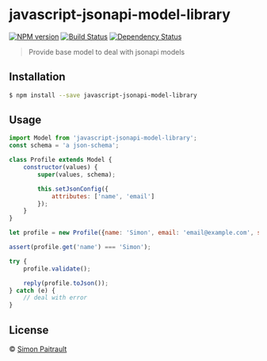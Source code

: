 # javascript-jsonapi-model-library
[![NPM version][npm-image]][npm-url] [![Build Status][circle-image]][circle-url] [![Dependency Status][daviddm-image]][daviddm-url]
> Provide base model to deal with jsonapi models

## Installation

```sh
$ npm install --save javascript-jsonapi-model-library
```

## Usage

```js
import Model from 'javascript-jsonapi-model-library';
const schema = 'a json-schema';

class Profile extends Model {
    constructor(values) {
        super(values, schema);

        this.setJsonConfig({
            attributes: ['name', 'email']
        });
    }
}

let profile = new Profile({name: 'Simon', email: 'email@example.com', state: 'approved'});

assert(profile.get('name') === 'Simon');

try {
    profile.validate();

    reply(profile.toJson());
} catch (e) {
    // deal with error
}
```

## License

 © [Simon Paitrault]()


[npm-image]: https://badge.fury.io/js/javascript-jsonapi-model-library.svg
[npm-url]: https://npmjs.org/package/javascript-jsonapi-model-library
[circle-image]: https://circleci.com/gh/iadvize/javascript-jsonapi-model-library.svg?style=svg
[circle-url]: https://circleci.com/gh/iadvize/javascript-jsonapi-model-library
[daviddm-image]: https://david-dm.org/iAdvize/javascript-jsonapi-model-library.svg?theme=shields.io
[daviddm-url]: https://david-dm.org/iAdvize/javascript-jsonapi-model-library
